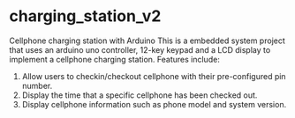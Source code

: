 # charging_station_v2
Cellphone charging station with Arduino
This is a embedded system project that uses an arduino uno controller, 12-key keypad and a LCD display to implement
a cellphone charging station.
Features include:
1. Allow users to checkin/checkout cellphone with their pre-configured pin number.
2. Display the time that a specific cellphone has been checked out.
3. Display cellphone information such as phone model and system version.
